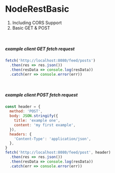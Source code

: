 # NodeRestBasic

1. Including CORS Support
2. Basic GET & POST

<br>

##### example client GET fetch request

```js
fetch('http://localhost:8080/feed/posts')
  .then(res => res.json())
  .then(resData => console.log(resData))
  .catch(err => console.error(err))
```

<br>

##### example client POST fetch request

```js
const header = {
  method: 'POST',
  body: JSON.stringify({
    title: 'example one',
    content: 'my first example',
  }),
  headers: {
    'Content-Type': 'application/json',
  },
}
fetch('http://localhost:8080/feed/post', header)
  .then(res => res.json())
  .then(resData => console.log(resData))
  .catch(err => console.error(err))
```
